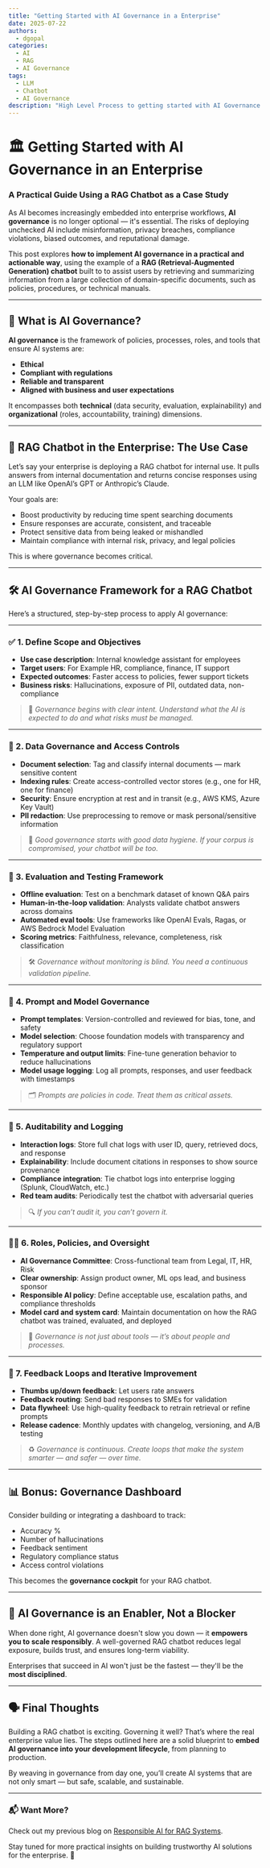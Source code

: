 ```yaml
---
title: "Getting Started with AI Governance in a Enterprise"
date: 2025-07-22
authors:
  - dgopal
categories:
  - AI
  - RAG
  - AI Governance
tags:
  - LLM
  - Chatbot
  - AI Governance
description: "High Level Process to getting started with AI Governance at Enterprise"
---
```




# 🏛️ Getting Started with AI Governance in an Enterprise  
### A Practical Guide Using a RAG Chatbot as a Case Study

As AI becomes increasingly embedded into enterprise workflows, **AI governance** is no longer optional — it's essential. The risks of deploying unchecked AI include misinformation, privacy breaches, compliance violations, biased outcomes, and reputational damage.

This post explores **how to implement AI governance in a practical and actionable way**, using the example of a **RAG (Retrieval-Augmented Generation) chatbot** built to to assist users by retrieving and summarizing information from a large collection of domain-specific documents, such as policies, procedures, or technical manuals.

---

## 🚦 What is AI Governance?

**AI governance** is the framework of policies, processes, roles, and tools that ensure AI systems are:

- **Ethical**  
- **Compliant with regulations**  
- **Reliable and transparent**  
- **Aligned with business and user expectations**

It encompasses both **technical** (data security, evaluation, explainability) and **organizational** (roles, accountability, training) dimensions.

---

## 🧠 RAG Chatbot in the Enterprise: The Use Case

Let’s say your enterprise is deploying a RAG chatbot for internal use. It pulls answers from internal documentation and returns concise responses using an LLM like OpenAI’s GPT or Anthropic’s Claude.

Your goals are:

- Boost productivity by reducing time spent searching documents  
- Ensure responses are accurate, consistent, and traceable  
- Protect sensitive data from being leaked or mishandled  
- Maintain compliance with internal risk, privacy, and legal policies

This is where governance becomes critical.

---

## 🛠️ AI Governance Framework for a RAG Chatbot

Here’s a structured, step-by-step process to apply AI governance:

---

### ✅ 1. Define Scope and Objectives

- **Use case description**: Internal knowledge assistant for employees  
- **Target users**: For Example HR, compliance, finance, IT support  
- **Expected outcomes**: Faster access to policies, fewer support tickets  
- **Business risks**: Hallucinations, exposure of PII, outdated data, non-compliance

> 🎯 *Governance begins with clear intent. Understand what the AI is expected to do and what risks must be managed.*

---

### 🔐 2. Data Governance and Access Controls

- **Document selection**: Tag and classify internal documents — mark sensitive content  
- **Indexing rules**: Create access-controlled vector stores (e.g., one for HR, one for finance)  
- **Security**: Ensure encryption at rest and in transit (e.g., AWS KMS, Azure Key Vault)  
- **PII redaction**: Use preprocessing to remove or mask personal/sensitive information

> 🧩 *Good governance starts with good data hygiene. If your corpus is compromised, your chatbot will be too.*

---

### 🧪 3. Evaluation and Testing Framework

- **Offline evaluation**: Test on a benchmark dataset of known Q&A pairs  
- **Human-in-the-loop validation**: Analysts validate chatbot answers across domains  
- **Automated eval tools**: Use frameworks like OpenAI Evals, Ragas, or AWS Bedrock Model Evaluation  
- **Scoring metrics**: Faithfulness, relevance, completeness, risk classification

> 🛠️ *Governance without monitoring is blind. You need a continuous validation pipeline.*

---

### 📜 4. Prompt and Model Governance

- **Prompt templates**: Version-controlled and reviewed for bias, tone, and safety  
- **Model selection**: Choose foundation models with transparency and regulatory support  
- **Temperature and output limits**: Fine-tune generation behavior to reduce hallucinations  
- **Model usage logging**: Log all prompts, responses, and user feedback with timestamps

> 🗂️ *Prompts are policies in code. Treat them as critical assets.*

---

### 🧾 5. Auditability and Logging

- **Interaction logs**: Store full chat logs with user ID, query, retrieved docs, and response  
- **Explainability**: Include document citations in responses to show source provenance  
- **Compliance integration**: Tie chatbot logs into enterprise logging (Splunk, CloudWatch, etc.)  
- **Red team audits**: Periodically test the chatbot with adversarial queries

> 🔍 *If you can’t audit it, you can’t govern it.*

---

### 🧑‍⚖️ 6. Roles, Policies, and Oversight

- **AI Governance Committee**: Cross-functional team from Legal, IT, HR, Risk  
- **Clear ownership**: Assign product owner, ML ops lead, and business sponsor  
- **Responsible AI policy**: Define acceptable use, escalation paths, and compliance thresholds  
- **Model card and system card**: Maintain documentation on how the RAG chatbot was trained, evaluated, and deployed

> 👥 *Governance is not just about tools — it’s about people and processes.*

---

### 🔁 7. Feedback Loops and Iterative Improvement

- **Thumbs up/down feedback**: Let users rate answers  
- **Feedback routing**: Send bad responses to SMEs for validation  
- **Data flywheel**: Use high-quality feedback to retrain retrieval or refine prompts  
- **Release cadence**: Monthly updates with changelog, versioning, and A/B testing

> ♻️ *Governance is continuous. Create loops that make the system smarter — and safer — over time.*

---

## 📊 Bonus: Governance Dashboard

Consider building or integrating a dashboard to track:

- Accuracy %  
- Number of hallucinations  
- Feedback sentiment  
- Regulatory compliance status  
- Access control violations

This becomes the **governance cockpit** for your RAG chatbot.

---

## 🧩 AI Governance is an Enabler, Not a Blocker

When done right, AI governance doesn't slow you down — it **empowers you to scale responsibly**. A well-governed RAG chatbot reduces legal exposure, builds trust, and ensures long-term viability.

Enterprises that succeed in AI won't just be the fastest — they'll be the **most disciplined**.

---

## 🗣️ Final Thoughts

Building a RAG chatbot is exciting. Governing it well? That’s where the real enterprise value lies. The steps outlined here are a solid blueprint to **embed AI governance into your development lifecycle**, from planning to production.

By weaving in governance from day one, you’ll create AI systems that are not only smart — but safe, scalable, and sustainable.

---

### 📬 Want More?

Check out my previous blog on [Responsible AI for RAG Systems](https://medium.com/@dinesh.gopal/rag-responsibly-how-to-build-ai-systems-that-are-ethical-reliable-and-trustworthy-a56a1c0e3aad).

Stay tuned for more practical insights on building trustworthy AI solutions for the enterprise. 🚀
